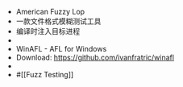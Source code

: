 - American Fuzzy Lop
- 一款文件格式模糊测试工具
- 编译时注入目标进程
-
- WinAFL - AFL for Windows
- Download: https://github.com/ivanfratric/winafl
-
- #[[Fuzz Testing]]